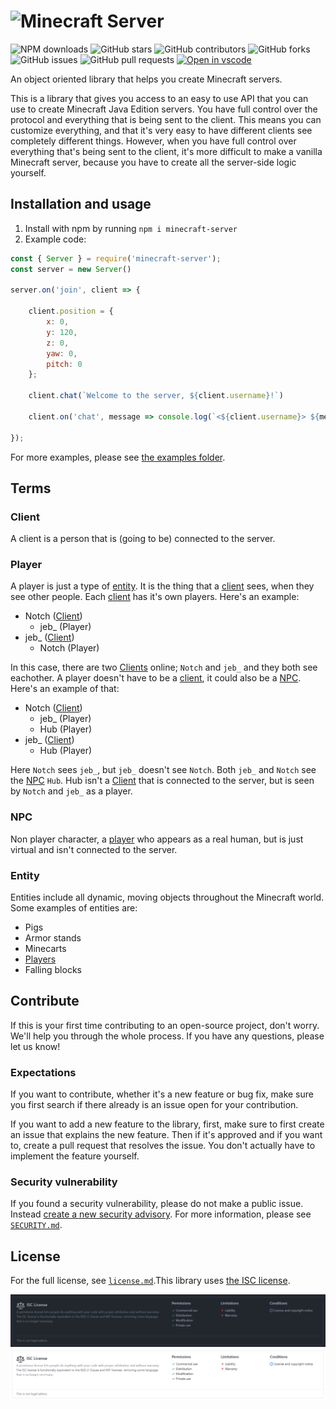 # ![Minecraft Server](/assets/Minecraft%20Server.png)

![NPM downloads](https://img.shields.io/npm/dt/minecraft-server)
![GitHub stars](https://img.shields.io/github/stars/OscarNOW/minecraft)
![GitHub contributors](https://img.shields.io/github/contributors/OscarNOW/minecraft)
![GitHub forks](https://img.shields.io/github/forks/OscarNOW/minecraft)
![GitHub issues](https://img.shields.io/github/issues-raw/OscarNOW/minecraft)
![GitHub pull requests](https://img.shields.io/github/issues-pr-raw/OscarNOW/minecraft?label=pull-requests)
[![Open in vscode](https://img.shields.io/badge/open-vscode-brightgreen?link=https://github.dev/OscarNOW/minecraft)](https://github.dev/OscarNOW/minecraft)

An object oriented library that helps you create Minecraft servers.

This is a library that gives you access to an easy to use API that you can use to create Minecraft Java Edition servers. You have full control over the protocol and everything that is being sent to the client. This means you can customize everything, and that it's very easy to have different clients see completely different things. However, when you have full control over everything that's being sent to the client, it's more difficult to make a vanilla Minecraft server, because you have to create all the server-side logic yourself.

## **Installation and usage**
1. Install with npm by running `npm i minecraft-server`
1. Example code:
```js
const { Server } = require('minecraft-server');
const server = new Server()

server.on('join', client => {

    client.position = {
        x: 0,
        y: 120,
        z: 0,
        yaw: 0,
        pitch: 0
    };

    client.chat(`Welcome to the server, ${client.username}!`)

    client.on('chat', message => console.log(`<${client.username}> ${message}`))

});
```

For more examples, please see [the examples folder](https://github.com/OscarNOW/minecraft/tree/main/examples).

## **Terms**

### Client
A client is a person that is (going to be) connected to the server.

### Player
A player is just a type of [entity](#entity). It is the thing that a [client](#client) sees, when they see other people. Each [client](#client) has it's own players. Here's an example: 

* Notch ([Client](#client))
    * jeb_ (Player)
* jeb_ ([Client](#player))
    * Notch (Player)

In this case, there are two [Clients](#client) online; `Notch` and `jeb_` and they both see eachother. A player doesn't have to be a [client](#client), it could also be a [NPC](#npc). Here's an example of that:

* Notch ([Client](#client))
    * jeb_ (Player)
    * Hub (Player)
* jeb_ ([Client](#player))
    * Hub (Player)

Here `Notch` sees `jeb_`, but `jeb_` doesn't see `Notch`. Both `jeb_` and `Notch` see the [NPC](#npc) `Hub`. Hub isn't a [Client](#client) that is connected to the server, but is seen by `Notch` and `jeb_` as a player.

### NPC
Non player character, a [player](#player) who appears as a real human, but is just virtual and isn't connected to the server.

### Entity
Entities include all dynamic, moving objects throughout the Minecraft world. Some examples of entities are:
* Pigs
* Armor stands
* Minecarts
* [Players](#player)
* Falling blocks

## Contribute
If this is your first time contributing to an open-source project, don't worry. We'll help you through the whole process. If you have any questions, please let us know!

### Expectations
If you want to contribute, whether it's a new feature or bug fix, make sure you first search if there already is an issue open for your contribution.

If you want to add a new feature to the library, first, make sure to first create an issue that explains the new feature. Then if it's approved and if you want to, create a pull request that resolves the issue. You don't actually have to implement the feature yourself.

### Security vulnerability
If you found a security vulnerability, please do not make a public issue. Instead [create a new security advisory](https://github.com/OscarNOW/minecraft/security/advisories/new). For more information, please see [`SECURITY.md`](https://github.com/OscarNOW/minecraft/blob/main/SECURITY.md).

## License
For the full license, see [`license.md`](https://github.com/OscarNOW/minecraft/blob/main/license.md).This library uses [the ISC license](https://opensource.org/licenses/ISC).

![Explanation of ISC license](/assets/ISC%20license_dark.png#gh-dark-mode-only)
![Explanation of ISC license](/assets/ISC%20license_light.png#gh-light-mode-only)